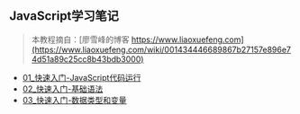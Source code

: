 
## JavaScript学习笔记

> 本教程摘自：[廖雪峰的博客 https://www.liaoxuefeng.com](https://www.liaoxuefeng.com/wiki/001434446689867b27157e896e74d51a89c25cc8b43bdb3000)

- [01_快速入门-JavaScript代码运行](./01_快速入门-JavaScript代码运行.md)
- [02_快速入门-基础语法](./02_快速入门-基础语法.md)
- [03_快速入门-数据类型和变量](./03_快速入门-数据类型和变量.md)
